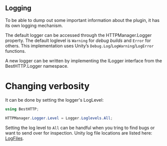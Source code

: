 ## Logging
To be able to dump out some important information about the plugin, it has its own logging mechanism.

The default logger can be accessed through the HTTPManager.Logger property. The default loglevel is `Warning` for *debug builds* and `Error` for others. This implementation uses Unity’s `Debug.Log`/`LogWarning`/`LogError` functions.

A new logger can be written by implementing the ILogger interface from the BestHTTP.Logger namespace.

# Changing verbosity 

It can be done by setting the logger's LogLevel:

```csharp
using BestHTTP;

HTTPManager.Logger.Level = Logger.Loglevels.All;
```

Setting the log level to `All` can be handful when you tring to find bugs or want to send over for inspection. Unity log file locations are listed here: [LogFiles](https://docs.unity3d.com/Manual/LogFiles.html).